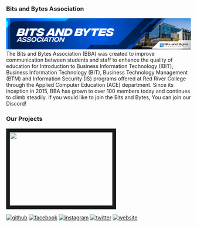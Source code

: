 ### Bits and Bytes Association
<img src="https://github.com/bits-and-bytes-association/.github/blob/main/bba%20banner.png" width="1500"/>
The Bits and Bytes Association (BBA) was created to improve communication between students and staff to enhance the quality of education for Introduction to Business Information Technology (IBIT), Business Information Technology (BIT), Business Technology Management (BTM) and Information Security (IS) programs offered at Red River College through the Applied Computer Education (ACE) department. Since its inception in 2015, BBA has grown to over 100 members today and continues to climb steadily. If you would like to join the Bits and Bytes, You can join our Discord!

### Our Projects
[<img src="https://github.com/bits-and-bytes-association/.github/blob/main/BBA%20website%20project.gif" width="280" height="200" border="10"/>][bbawebsite]

[<img src='https://cdn.jsdelivr.net/npm/simple-icons@3.0.1/icons/github.svg' alt='github' height='40'>](https://github.com/https://github.com/bits-and-bytes-association)  [<img src='https://cdn.jsdelivr.net/npm/simple-icons@3.0.1/icons/facebook.svg' alt='facebook' height='40'>](https://www.facebook.com/https://www.facebook.com/groups/865544533563505)  [<img src='https://cdn.jsdelivr.net/npm/simple-icons@3.0.1/icons/instagram.svg' alt='instagram' height='40'>](https://www.instagram.com/https://www.instagram.com/rrcbba//)  [<img src='https://cdn.jsdelivr.net/npm/simple-icons@3.0.1/icons/twitter.svg' alt='twitter' height='40'>](https://twitter.com/https://twitter.com/rrcbba)  [<img src='https://cdn.jsdelivr.net/npm/simple-icons@3.0.1/icons/icloud.svg' alt='website' height='40'>](http://bitsandbytesassociation.ca/)  

[bbawebsite]: https://github.com/bits-and-bytes-association/rrc-bba-website
